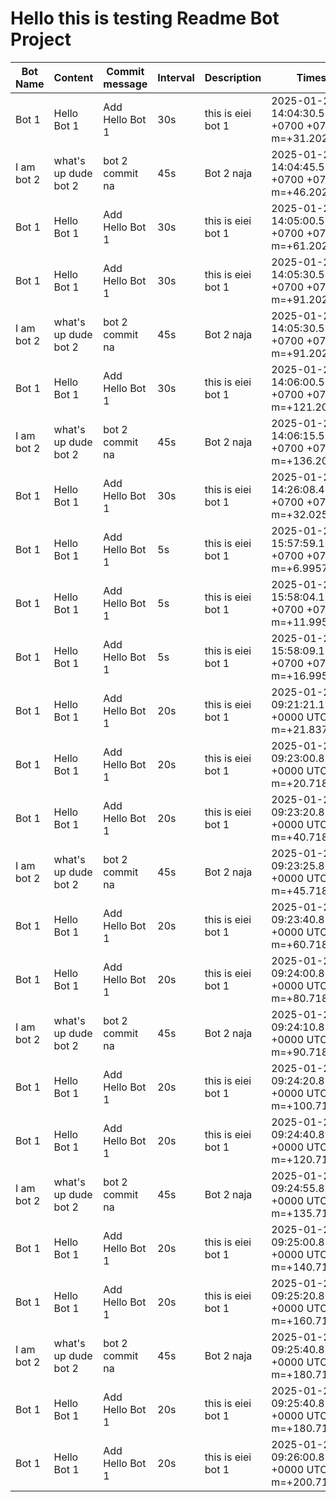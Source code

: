 # Hello this is testing Readme Bot Project

| Bot Name | Content | Commit message | Interval | Description | Timestamp
|-|-|-|-|-|-
|Bot 1|Hello Bot 1|Add Hello Bot 1|30s|this is eiei bot 1|2025-01-25 14:04:30.514561375 +0700 +07 m=+31.202406751
|I am bot 2|what's up dude bot 2|bot 2 commit na|45s|Bot 2 naja|2025-01-25 14:04:45.514440917 +0700 +07 m=+46.202395876
|Bot 1|Hello Bot 1|Add Hello Bot 1|30s|this is eiei bot 1|2025-01-25 14:05:00.514356417 +0700 +07 m=+61.202421501
|Bot 1|Hello Bot 1|Add Hello Bot 1|30s|this is eiei bot 1|2025-01-25 14:05:30.514110167 +0700 +07 m=+91.202394834
|I am bot 2|what's up dude bot 2|bot 2 commit na|45s|Bot 2 naja|2025-01-25 14:05:30.514132292 +0700 +07 m=+91.202417126
|Bot 1|Hello Bot 1|Add Hello Bot 1|30s|this is eiei bot 1|2025-01-25 14:06:00.513912083 +0700 +07 m=+121.202416209
|I am bot 2|what's up dude bot 2|bot 2 commit na|45s|Bot 2 naja|2025-01-25 14:06:15.513795042 +0700 +07 m=+136.202409251
|Bot 1|Hello Bot 1|Add Hello Bot 1|30s|this is eiei bot 1|2025-01-25 14:26:08.460693709 +0700 +07 m=+32.025266335
|Bot 1|Hello Bot 1|Add Hello Bot 1|5s|this is eiei bot 1|2025-01-25 15:57:59.177383875 +0700 +07 m=+6.995741626
|Bot 1|Hello Bot 1|Add Hello Bot 1|5s|this is eiei bot 1|2025-01-25 15:58:04.177236042 +0700 +07 m=+11.995744459
|Bot 1|Hello Bot 1|Add Hello Bot 1|5s|this is eiei bot 1|2025-01-25 15:58:09.17708225 +0700 +07 m=+16.995740917
|Bot 1|Hello Bot 1|Add Hello Bot 1|20s|this is eiei bot 1|2025-01-25 09:21:21.125095078 +0000 UTC m=+21.837329294
|Bot 1|Hello Bot 1|Add Hello Bot 1|20s|this is eiei bot 1|2025-01-25 09:23:00.891999666 +0000 UTC m=+20.718864626
|Bot 1|Hello Bot 1|Add Hello Bot 1|20s|this is eiei bot 1|2025-01-25 09:23:20.890497652 +0000 UTC m=+40.718867501
|I am bot 2|what's up dude bot 2|bot 2 commit na|45s|Bot 2 naja|2025-01-25 09:23:25.890470568 +0000 UTC m=+45.718840418
|Bot 1|Hello Bot 1|Add Hello Bot 1|20s|this is eiei bot 1|2025-01-25 09:23:40.890501861 +0000 UTC m=+60.718871710
|Bot 1|Hello Bot 1|Add Hello Bot 1|20s|this is eiei bot 1|2025-01-25 09:24:00.889828971 +0000 UTC m=+80.718866418
|I am bot 2|what's up dude bot 2|bot 2 commit na|45s|Bot 2 naja|2025-01-25 09:24:10.889802305 +0000 UTC m=+90.718839793
|Bot 1|Hello Bot 1|Add Hello Bot 1|20s|this is eiei bot 1|2025-01-25 09:24:20.885425041 +0000 UTC m=+100.718871168
|Bot 1|Hello Bot 1|Add Hello Bot 1|20s|this is eiei bot 1|2025-01-25 09:24:40.885419874 +0000 UTC m=+120.718866002
|I am bot 2|what's up dude bot 2|bot 2 commit na|45s|Bot 2 naja|2025-01-25 09:24:55.882595069 +0000 UTC m=+135.718838793
|Bot 1|Hello Bot 1|Add Hello Bot 1|20s|this is eiei bot 1|2025-01-25 09:25:00.882624902 +0000 UTC m=+140.718868627
|Bot 1|Hello Bot 1|Add Hello Bot 1|20s|this is eiei bot 1|2025-01-25 09:25:20.881048096 +0000 UTC m=+160.718872835
|I am bot 2|what's up dude bot 2|bot 2 commit na|45s|Bot 2 naja|2025-01-25 09:25:40.88101293 +0000 UTC m=+180.718837668
|Bot 1|Hello Bot 1|Add Hello Bot 1|20s|this is eiei bot 1|2025-01-25 09:25:40.881038597 +0000 UTC m=+180.718863335
|Bot 1|Hello Bot 1|Add Hello Bot 1|20s|this is eiei bot 1|2025-01-25 09:26:00.880368542 +0000 UTC m=+200.718867502
